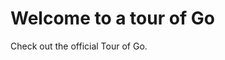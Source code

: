<!--
{
"name" : "tour",
"version" : "0.1",
"title" : "Welcome to a tour of Go",
"description" : "Welcome to a tour of the Go programming language. It covers the most important features of the language.",
"freshnessDate" : 2015-10-16,
"homepage" : "http://tour.golang.org/list",
"canonicalSource" : "http://tour.golang.org/list",
"license" : "CC BY 3.0"
}
-->

<!-- @section -->

# Welcome to a tour of Go

Check out the official Tour of Go.

<!-- @link, "url" : "http://tour.golang.org/list", "text": "Complete the tour." -->
